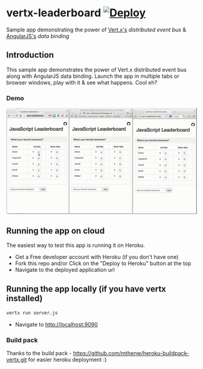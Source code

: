 vertx-leaderboard  [![Deploy](https://www.herokucdn.com/deploy/button.png)](https://heroku.com/deploy)
=================
Sample app demonstrating the power of [Vert.x's](http://vertx.io/) *distributed event bus* & [AngularJS's](http://angularjs.org) *data binding*

## Introduction
This sample app demonstrates the power of Vert.x distributed event bus along with AngularJS data binding.
Launch the app in multiple tabs or browser windows, play with it & see what happens. Cool eh?

### Demo
![Vertx Leaderboard Demo](VertxLeaderboard.gif "Demo")

## Running the app on cloud
The easiest way to test this app is running it on Heroku.
* Get a Free developer account with Heroku (if you don't have one)
* Fork this repo and/or Click on the "Deploy to Heroku" button at the top
* Navigate to the deployed application url

## Running the app locally (if you have vertx installed)
```bash
vertx run server.js
```
* Navigate to [http://localhost:9090](http://localhost:9090)


### Build pack
Thanks to the build pack - https://github.com/mthenw/heroku-buildpack-vertx.git for easier heroku deployment :)